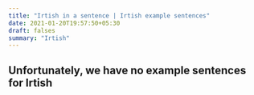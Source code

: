 ```yaml
---
title: "Irtish in a sentence | Irtish example sentences"
date: 2021-01-20T19:57:50+05:30
draft: falses
summary: "Irtish"
---
```

## Unfortunately, we have no example sentences for Irtish                 
